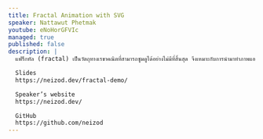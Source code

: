```yaml
---
title: Fractal Animation with SVG
speaker: Nattawut Phetmak
youtube: eNoHorGFVIc
managed: true
published: false
description: |
  แฟร็กทัล (fractal) เป็นวัตถุทางเรขาคณิตที่สามารถซูมดูได้อย่างไม่มีที่สิ้นสุด จึงเหมาะกับการนำมาทำภาพแอนิเมชันสะกดจิตเป็นอย่างมาก และมันจะมีอะไรดีกว่า SVG ขนาดเล็กจิ๋วอีกหละ ...

  Slides
  https://neizod.dev/fractal-demo/

  Speaker’s website
  https://neizod.dev/

  GitHub
  https://github.com/neizod
---
```

